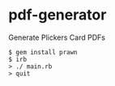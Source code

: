 pdf-generator
=============

Generate Plickers Card PDFs

    $ gem install prawn
    $ irb
    > ./ main.rb
    > quit
